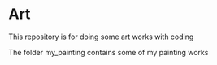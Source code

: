 # Art

This repository is for doing some art works with coding

The folder my_painting contains some of my painting works
